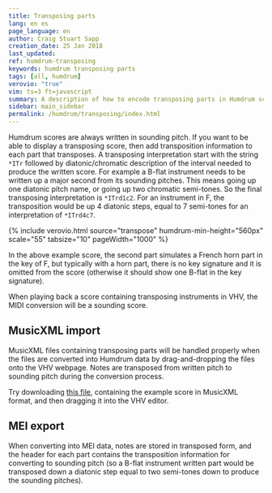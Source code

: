 ```yaml
---
title: Transposing parts
lang: en es
page_language: en
author: Craig Stuart Sapp
creation_date: 25 Jan 2018
last_updated:
ref: humdrum-transposing
keywords: humdrum transposing parts
tags: [all, humdrum]
verovio: "true"
vim: ts=3 ft=javascript
summary: A description of how to encode transposing parts in Humdrum scores.
sidebar: main_sidebar
permalink: /humdrum/transposing/index.html
---
```



Humdrum scores are always written in sounding pitch.  If you want to be 
able to display a transposing score, then add transposition information to each part that transposes.  A transposing interpretation start with the 
string `*ITr` followed by diatonic/chromatic description of the interval
needed to produce the written score.  For example a B-flat instrument needs 
to be written up a major second from its sounding pitches.  This means going
up one diatonic pitch name, or going up two chromatic semi-tones.  So the final
transposing interpretation is `*ITrd1c2`.  For an instrument in F, the 
transposition would be up 4 diatonic steps, equal to 7 semi-tones for an
interpretation of `*ITrd4c7`.

{% include verovio.html
	source="transpose"
	humdrum-min-height="560px"
	scale="55"
	tabsize="10"
	pageWidth="1000"
%}

<script type="application/json" id="transpose">
**kern	**kern	**kern
*part3	*part2	*part1
*staff3	*staff2	*staff1
*I"in C	*I"in F	*I"in Bb
*clefF4	*clefG2	*clefG2
*	*ITrd4c7	*ITrd1c2
*k[b-e-]	*k[b-]	*k[b-e-]
*M3/4	*M3/4	*M3/4
*MM120	*MM120	*MM120
4r	4r	4ee-
=1	=1	=1
2.r	2.r	4dd
.	.	4cc
.	.	4b-
=2	=2	=2
2.r	4r	4a
.	.	8qcc
.	4r	4b-
.	4c	4a
=3	=3	=3
2GG	4B-	2.g
.	4A	.
4r	4G	.
=4	=4	=4
2.r	4F#	4a
.	4G	4b-
.	4F	4b 4aa-
=5	=5	=5
2C	4E-	4cc 4gg
.	4r	4ff
4r	4r	4ee-
=6	=6	=6
2GG 2G	4f 4g	4dd
.	.	8qff
.	4r	4ee-
4r	4f	4dd
=7	=7	=7
2C	4e-	4cc
.	4d	4r
4r	4c	4r
=8	=8	=8
2.r	4BX	4dd
.	4c	4ee-
.	4B-	4dd- 4een 4gg
=9	=9	=9
2FF	4A	4cc 4ff
.	4G	4b- 4ee-
4r	4F	4a 4dd
=10	=10	=10
4r	4E-	4g 4cc
.	.	8qee-
4r	4F	4a 4dd
[4FF	4E-	4g 4cc
=11	=11	=11
*	*	*^
4FF]	4D	2.b-	4f
4EE- 4E-	4r	.	4g
4DD 4D	4r	.	4f
*	*	*v	*v
=12	=12	=12
4CC 4C	4r	2e- 2f# 2a
8qEE-\	.	.
4DD 4D	4r	.
4CC 4C	4f#	4ee-
=13	=13	=13
4BBB- 4BB-	4g	4dd
4AAA 4AA	4f#	4cc
4GGG 4GG	4g	4b-
=14	=14	=14
*	*	*^
2CC 2C	2e-	4a	2g
.	.	8qcc\	.
.	.	4b-	.
4DD 4D	4c	4a	4f#
*	*	*v	*v
=15	=15	=15
2.GG	2.B-	2.d 2.g
==	==	==
*-	*-	*-
</script>

In the above example score, the second part simulates a French horn part
in the key of F, but typically with a horn part, there is no key signature
and it is omitted from the score (otherwise it should show one B-flat 
in the key signature).

When playing back a score containing transposing instruments in VHV, the MIDI 
conversion will be a sounding score.

## MusicXML import ##

MusicXML files containing transposing parts will be handled properly when
the files are converted into Humdrum data by drag-and-dropping the files
onto the VHV webpage.  Notes are transposed from written pitch to
sounding pitch during the conversion process.

Try downloading [this file](Transposing.xml), containing the example score 
in MusicXML format, and then dragging it into the VHV editor.

## MEI export ##

When converting into MEI data, notes are stored in transposed form,
and the header for each part contains the transposition information
for converting to sounding pitch (so a B-flat instrument written part
would be transposed down a diatonic step equal to two semi-tones down to 
produce the sounding pitches).



